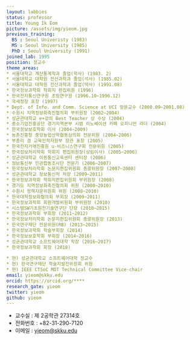 ```yaml
---
layout: labbies
status: professor
title: Young Ik Eom
picture: /assets/img/yieom.jpg
previous_training:
  BS : Seoul Univeristy (1983)
  MS : Seoul University (1985)
  PhD : Seoul University (1991)
joined_lab: 1995
position: 정교수 
theme_areas:
* 서울대학교 계산통계학과 졸업(학사) (1983. 2)
* 서울대학교 대학원 전산과학과 졸업(석사) (1985.02)
* 서울대학교 대학원 전산과학과 졸업(박사) (1991.08)
* 한국정보과학회 학회지 편집위원 (1996)
* 한국전자통신연구원 초빙연구원 (1996.10~1996.12)
* 국세청장 표창 (1997)
* Dept. of Info. and Comm. Science at UCI 방문교수 (2000.09~2001.08)
* 수원시 지역정보화촉진협의회 부위원장 (2002~2004)
* 성균관대학교 e+강의 Best Teacher 상 수상 (2004)
* 중소기업진흥공단 경기지역본부 시범 이노베이션 카페 오피니언 리더 (2004)
* 한국정보보호학회 이사 (2004~2009)
* 농촌진흥청 중앙농업산학협동심의회 전문위원 (2004~2006)
* 부총리 겸 교육인적자원부 장관 표창 (2005)
* 한국전자거래진흥원 u-비즈니스연구회 전문위원 (2005)
* 한국정보처리학회 학회지 편집위원장(상임이사) (2005~2006)
* 성균관대학교 이동통신교육센터 센터장 (2006)
* 정보통신부 민관합동조사단 전문가 (2006~2007)
* 한국정보처리학회 논문지편집위원회 총괄위원장 (2007~2008)
* 성균관대학교 정보통신처 처장 (2009~2011)
* 한국정보과학회 학회지편집위원회 부위원장 (2008)
* 경기도 지역정보화촉진협의회 위원 (2008~2010)
* 수원시 정책자문위원회 위원 (2008~2010)
* 한국대학정보화협의회 부회장 (2009~2011)
* 한국정보과학회 회원개발위원회 부위원장 (2010)
* 시스템SW기초원천기술연구단 단장 (2010~2015)
* 한국정보과학회 부회장 (2011~2012)
* 한국정보처리학회 논문지편집위원회 총괄위원장 (2013)
* 한국연구재단 전문위원(RB) (2013~2015)
* 한국정보과학회 학술부회장 (2014)
* 한국정보보호학회 부회장 (2014~2016)
* 성균관대학교 소프트웨어대학 학장 (2016~2017)
* 한국정보과학회 회장 (2018)
 
* 현) 성균관대학교 소프트웨어대학 정교수
* 현) 한국연구재단 학술지발전위원회 위원
* 현) IEEE CTSoC MDT Technical Committee Vice-chair
email: yieom@skku.edu
orcid: https://orcid.org/****
research_gate: yieom
twitter: yieom
github: yieom
---
```


* 교수실 : 제 2공학관 27314호
* 전화번호 : +82-31-290-7120
* 이메일 : yieom@skku.edu
